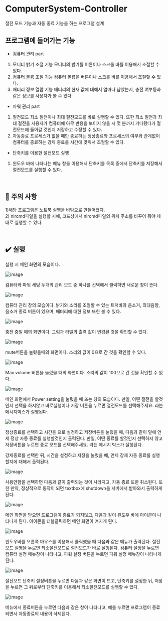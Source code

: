 # ComputerSystem-Controller
절전 모드 기능과 자동 종료 기능을 하는 프로그램 설계



## 프로그램에 들어가는 기능
- 컴퓨터 관리 part
 1)	모니터 밝기 조절 기능
모니터의 밝기를 버튼이나 스크롤 바를 이용해서 조절할 수 있다.
 2)	컴퓨터 볼륨 조절 기능
컴퓨터 볼륨을 버튼이나 스크롤 바를 이용해서 조절할 수 있다.
 3)	배터리 정보 열람 기능
배터리의 현재 값에 대해서 얼마나 남았는지, 충전 여부등과 같은 정보를 사용자가 볼 수 있다.
 - 파워 관리 part
 1)	절전모드
최소 절전이나 최대 절전모드를 바로 실행할 수 있다. 또한 최소 절전과 최대 절전을 사용자가 컴퓨터에 아무 반응을 보이지 않을 시 몇 분까지 기다렸다가 절전모드에 들어갈 것인지 저장하고 수정할 수 있다.
 2)	자동종료
프로세스가 없을 때만 종료하는 정상종료와 프로세스의 여부와 관계없이 컴퓨터를 종료하는 강제 종료를 시간에 맞춰서 조절할 수 있다.
 - 단축키를 이용한 절전모드 실행
1)	윈도우 바에 나타나는 메뉴 창을 이용해서 단축키를 목록 중에서 단축키를 저장해서 절전모드를 실행할 수 있다.
<br>

## :pushpin:  주의 사항
 
 1)해당 프로그램은 노트북 실행을 바탕으로 만들어졌다. \
 2)	nircmd파일을 실행할 시에, 코드상에서 nircmd파일의 위치 주소를 바꾸어 줘야 제대로 실행할 수 있다.


<br>



## :heavy_check_mark: 실행
 
실행 시 메인 화면의 모습이다. 

![image](https://user-images.githubusercontent.com/22141977/117779048-3f6fa380-b279-11eb-90a8-aaf9ac592a3d.png)

컴퓨터와 파워 세팅 두개의 관리 모드 중 하나를 선택해서 클릭하면 새로운 창이 뜬다.

![image](https://user-images.githubusercontent.com/22141977/117779067-4696b180-b279-11eb-9524-dbfb6e2815c9.png)

컴퓨터 관리 창의 모습이다. 밝기와 소리를 조절할 수 있는 트랙바와 음소거, 최대음향, 음소거 종료 버튼이 있으며, 배터리에 대한 정보 또한 볼 수 있다.

![image](https://user-images.githubusercontent.com/22141977/117779123-544c3700-b279-11eb-88e8-a1b2a289c7e2.png)
 
충전 중일 때의 화면이다. 그림과 라벨의 출력 값이 변경된 것을 확인할 수 있다.
 
![image](https://user-images.githubusercontent.com/22141977/117779147-5910eb00-b279-11eb-8c5a-3fc64467123b.png)

mute버튼을 눌렀을때의 화면이다. 소리의 값이 0으로 간 것을 확인할 수 있다.

![image](https://user-images.githubusercontent.com/22141977/117779165-5f9f6280-b279-11eb-8b0f-c602799d6406.png)
 
Max volume 버튼을 눌렀을 때의 화면이다. 소리의 값이 100으로 간 것을 확인할 수 있다.
  
![image](https://user-images.githubusercontent.com/22141977/117779187-68903400-b279-11eb-892d-5671a0cf90f9.png)

메인 화면에서 Power setting을 눌렀을 때 뜨는 창의 모습이다. 만일, 어떤 절전을 할것인지 선택을 하지않고 바로실행이나 저장 버튼을 누르면 절전모드를 선택해주세요. 라는 메시지박스가 실행된다.

![image](https://user-images.githubusercontent.com/22141977/117779229-71810580-b279-11eb-8655-2a9cf7d4a3e0.png)
  
정상종료를 선택하고 시간을 으로 설정하고 저장버튼을 눌렀을 때, 다음과 같이 밑에 언제 정상 자동 종료를 실행할것인지 출력된다. 만일, 어떤 종료를 할것인지 선택하지 않고 저장버튼을 누르면 종료 모드를 선택해주세요. 라는 메시지 박스가 실행된다.
 
강제종료를 선택한 뒤, 시간을 설정하고 저장을 눌렀을 때, 언제 강제 자동 종료를 실행할지에 대해서 출력된다. 
  
![image](https://user-images.githubusercontent.com/22141977/117779285-7f368b00-b279-11eb-8e60-ab9ec3e6da35.png)

사용안함을 선택하면 다음과 같이 출력되는 것이 사라지고, 자동 종료 또한 취소된다.
또한 만약, 정상적으로 동작이 되면 textbox에 shutdown을 서버에서 받아와서 출력하게 된다.
 
![image](https://user-images.githubusercontent.com/22141977/117779313-865d9900-b279-11eb-863b-9e12c54a7428.png)

메인 화면을 닫으면 프로그램이 종료가 되지않고, 다음과 같이 윈도우 바에 아이콘이 나타나게 된다. 아이콘을 더블클릭하면 메인 화면이 켜지게 된다.
 
![image](https://user-images.githubusercontent.com/22141977/117779342-8eb5d400-b279-11eb-936a-d37cf8b190b6.png)

윈도우바를 오른쪽 마우스를 이용해서 클릭했을 때 다음과 같은 메뉴가 출력된다. 절전모드 실행을 누르면 최소절전모드로 절전모드가 바로 실행된다. 컴퓨터 설정을 누르면 컴퓨터 설정 메뉴창이 나타나고, 파워 설정 버튼을 누르면 파워 설정 메뉴창이 나타나게 된다. 
 
![image](https://user-images.githubusercontent.com/22141977/117779360-92e1f180-b279-11eb-87b0-f1cf166f5f11.png)

절전모드 단축키 설정버튼을 누르면 다음과 같은 화면이 뜨고, 단축키를 설정한 뒤, 저장을 누르면 그 뒤로부터 단축키를 이용해서 최소절전모드를 실행할 수 있다.
 
![image](https://user-images.githubusercontent.com/22141977/117779382-98d7d280-b279-11eb-9500-755ae40bcbb0.png)

메뉴에서 종료버튼을 누르면 다음과 같은 창이 나타나고, 예를 누르면 프로그램이 종료되면서 자동종료의 내용이 삭제된다.
